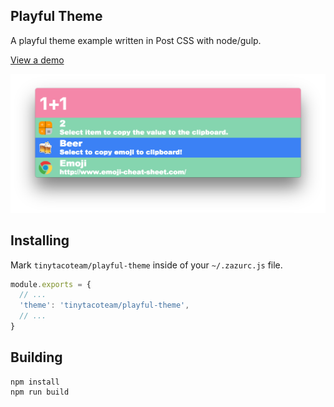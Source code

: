 ## Playful Theme

A playful theme example written in Post CSS with node/gulp.

[View a demo](http://tinytacoteam.github.io/theme-playbook/#tinytacoteam/playful-theme)

![Screenshot](./images/screenshot.png)

## Installing

Mark `tinytacoteam/playful-theme` inside of your `~/.zazurc.js` file.

~~~ javascript
module.exports = {
  // ...
  'theme': 'tinytacoteam/playful-theme',
  // ...
}
~~~

## Building

~~~
npm install
npm run build
~~~

